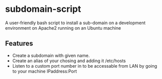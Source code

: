 # subdomain-script
A user-friendly bash script to install a sub-domain on a development environment on Apache2 running on an Ubuntu machine
## Features
* Create a subdomain with given name.
* Create an alias of your chosing and adding it /etc/hosts
* Listen to a custom port number in to be accessable from LAN by going to your machine IPaddress:Port